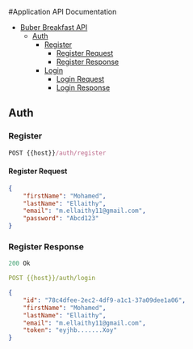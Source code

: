 #Application API Documentation
 
- [Buber Breakfast API](#buber-breakfast-api)
  - [Auth](#auth)
    - [Register](#register)
      - [Register Request](#register-request)
      - [Register Response](#register-response)
    - [Login](#login)
      - [Login Request](#login-request)
      - [Login Response](#login-response)
  

## Auth

### Register

```js
POST {{host}}/auth/register
```
#### Register Request

```json
{
    "firstName": "Mohamed",
    "lastName": "Ellaithy",
    "email": "m.ellaithy11@gmail.com",
    "password": "Abcd123"
}
```

### Register Response

```js
200 Ok
```

```yml
POST {{host}}/auth/login
```

```json
{
    "id": "78c4dfee-2ec2-4df9-a1c1-37a09dee1a06",
    "firstName": "Mohamed",
    "lastName": "Ellaithy",
    "email": "m.ellaithy11@gmail.com",
    "token": "eyjhb.......Xoy"
}
```
